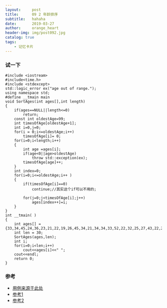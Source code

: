 ```yaml
---
layout:     post
title:      09 2 年龄排序
subtitle:   hahaha
date:       2019-03-27
author:     orange_heart
header-img: img/post092.jpg
catalog: true
tags:
    - 记忆卡片
---
```


### 试一下

```objc
#include <iostream>
#include<time.h>
#include <stdexcept>
std::logic_error ex("age out of range.");
using namespace std;
#define __tmain main
void SortAges(int ages[],int length)
{
    if(ages==NULL||length<=0)
        return;
    const int oldestAge=99;
    int timesOfAge[oldestAge+1];
    int i=0,j=0;
    for(i = 0;i<=oldestAge;i++)
        timesOfAge[i]= 0;
    for(i=0;i<length;i++)
    {
        int age =ages[i];
        if(age<0||age>oldestAge)
            throw std::exception(ex);
        timesOfAge[age]++;
    }
    int index=0;
    for(i=0;i<=oldestAge;i++ )
    {
        if(timesOfAge[i]==0)
            continue;//其实这个if可以不用的;
	 
        for(j=0;j<timesOfAge[i];j++)
            ages[index++]=i;
    }
}
int __tmain( )
{
	int ages[] = {33,34,45,24,36,23,21,22,19,26,45,34,21,34,34,33,52,22,32,25,27,43,22,21,20,33,26,27,15,29};
	int len = 30;
	SortAges(ages,len);
	int i;
	for(i=0;i<len;i++)
		cout<<ages[i]<<" ";
	cout<<endl;
	return 0;
}
```

### 参考

- [用例来源于此处](https://blog.csdn.net/ns_code/article/details/25144793)
- [参考1](https://github.com/zhedahht/CodingInterviewChinese2)
- [参考2](https://github.com/gatieme/CodingInterviews)
